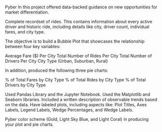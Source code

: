 Pyber
In this project offered data-backed guidance on new opportunities for market differentiation.

Complete recordset of rides. This contains information about every active driver and historic ride, including details like city, driver count, individual fares, and city type.

The objective is to build a Bubble Plot that showcases the relationship between four key variables:


Average Fare ($) Per City
Total Number of Rides Per City
Total Number of Drivers Per City
City Type (Urban, Suburban, Rural)


In addition, produced the following three pie charts:


% of Total Fares by City Type
% of Total Rides by City Type
% of Total Drivers by City Type



Used Pandas Library and the Jupyter Notebook.
Used the Matplotlib and Seaborn libraries.
Included a written description of observable trends based on the data.
Have labeled plots, including aspects like: Plot Titles, Axes Labels, Legend Labels, Wedge Percentages, and Wedge Labels.


Pyber color scheme (Gold, Light Sky Blue, and Light Coral) in producing your plot and pie charts.
